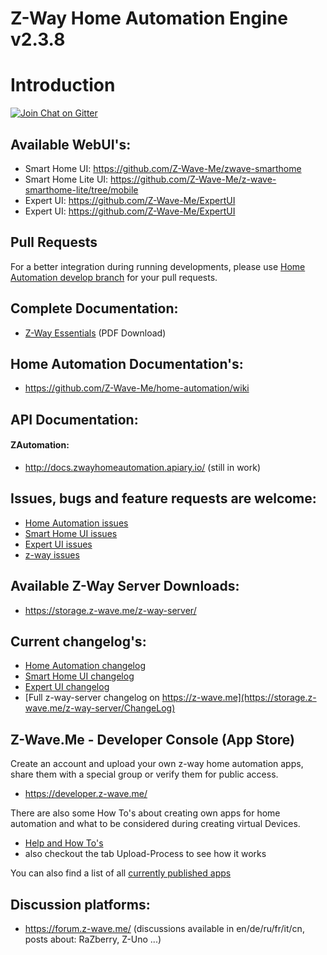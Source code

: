 Z-Way Home Automation Engine v2.3.8
====================================

# Introduction #
<a href="https://gitter.im/Z-Wave-Me/home-automation?utm_source=badge&utm_medium=badge&utm_campaign=pr-badge&utm_content=badge">
  <img src="https://badges.gitter.im/Join Chat.svg" alt="Join Chat on Gitter">
</a>

## Available WebUI's: 
* Smart Home UI: https://github.com/Z-Wave-Me/zwave-smarthome
* Smart Home Lite UI: https://github.com/Z-Wave-Me/z-wave-smarthome-lite/tree/mobile
* Expert UI: https://github.com/Z-Wave-Me/ExpertUI
* Expert UI: https://github.com/Z-Wave-Me/ExpertUI

## Pull Requests
For a better integration during running developments, please use [Home Automation develop branch](https://github.com/Z-Wave-Me/home-automation/tree/develop) for your pull requests.

## Complete Documentation:
* [Z-Way Essentials](https://z-wave.me/manual/z-way) (PDF Download)

## Home Automation Documentation's:
* https://github.com/Z-Wave-Me/home-automation/wiki

## API Documentation:
#### ZAutomation:
* http://docs.zwayhomeautomation.apiary.io/ (still in work)

## Issues, bugs and feature requests are welcome: 
* [Home Automation issues](https://github.com/Z-Wave-Me/home-automation/issues)
* [Smart Home UI issues](https://github.com/Z-Wave-Me/zwave-smarthome/issues)
* [Expert UI issues](https://github.com/Z-Wave-Me/ExpertUI/issues)
* [z-way issues](https://github.com/Z-Wave-Me/z-way-issues/issues)

## Available Z-Way Server Downloads:
* https://storage.z-wave.me/z-way-server/

## Current changelog's:
* [Home Automation changelog](https://github.com/Z-Wave-Me/home-automation/blob/master/CHANGELOG.md)
* [Smart Home UI changelog](https://github.com/Z-Wave-Me/zwave-smarthome/blob/master/README.md)
* [Expert UI changelog](https://github.com/Z-Wave-Me/ExpertUI/blob/master/README.md)
* [Full z-way-server changelog on https://z-wave.me](https://storage.z-wave.me/z-way-server/ChangeLog)

## Z-Wave.Me - Developer Console (App Store)
Create an account and upload your own z-way home automation apps, share them with a special group or verify them for public access.
* https://developer.z-wave.me/

There are also some How To's about creating own apps for home automation and what to be considered during creating virtual Devices.
* [Help and How To's](https://developer.z-wave.me/?uri=help)
* also checkout the tab Upload-Process to see how it works

You can also find a list of all [currently published apps](https://developer.z-wave.me/?uri=public#/web/apps) 
## Discussion platforms:
* https://forum.z-wave.me/ (discussions available in en/de/ru/fr/it/cn, posts about: RaZberry, Z-Uno ...)

